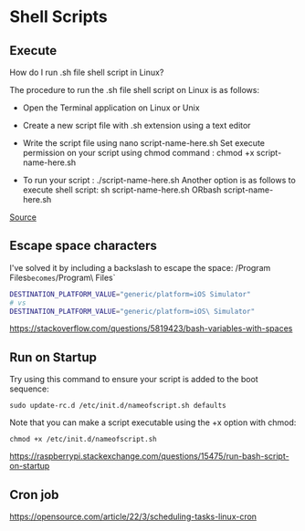# Shell Scripts


## Execute

How do I run .sh file shell script in Linux?

The procedure to run the .sh file shell script on Linux is as follows:

- Open the Terminal application on Linux or Unix

- Create a new script file with .sh extension using a text editor

- Write the script file using nano script-name-here.sh
    Set execute permission on your script using chmod command :
    chmod +x script-name-here.sh

- To run your script :
    ./script-name-here.sh
    Another option is as follows to execute shell script:
    sh script-name-here.sh
    ORbash script-name-here.sh


[Source](https://www.cyberciti.biz/faq/run-execute-sh-shell-script/)


## Escape space characters

I've solved it by including a backslash to escape the space:
/Program Files` becomes `/Program\ Files`

```bash
DESTINATION_PLATFORM_VALUE="generic/platform=iOS Simulator"
# vs
DESTINATION_PLATFORM_VALUE="generic/platform=iOS\ Simulator"
```



https://stackoverflow.com/questions/5819423/bash-variables-with-spaces



## Run on Startup

Try using this command to ensure your script is added to the boot sequence:

```
sudo update-rc.d /etc/init.d/nameofscript.sh defaults
```

Note that you can make a script executable using the +x option with chmod:

```
chmod +x /etc/init.d/nameofscript.sh
```
https://raspberrypi.stackexchange.com/questions/15475/run-bash-script-on-startup


## Cron job

https://opensource.com/article/22/3/scheduling-tasks-linux-cron